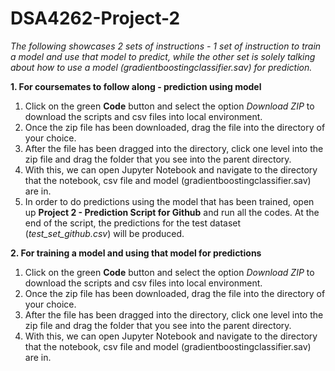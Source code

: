 # DSA4262-Project-2
*The following showcases 2 sets of instructions - 1 set of instruction to train a model and use that model to predict, while the other set is solely talking about how to use a model (gradientboostingclassifier.sav) for prediction.*

**1. For coursemates to follow along - prediction using model**
1. Click on the green **Code** button and select the option *Download ZIP* to download the scripts and csv files into local environment.
2. Once the zip file has been downloaded, drag the file into the directory of your choice.
3. After the file has been dragged into the directory, click one level into the zip file and drag the folder that you see into the parent directory.
4. With this, we can open Jupyter Notebook and navigate to the directory that the notebook, csv file and model (gradientboostingclassifier.sav) are in.
5. In order to do predictions using the model that has been trained, open up **Project 2 - Prediction Script for Github** and run all the codes. At the end of the script, the predictions for the test dataset (*test_set_github.csv*) will be produced.

**2. For training a model and using that model for predictions**
1. Click on the green **Code** button and select the option *Download ZIP* to download the scripts and csv files into local environment.
2. Once the zip file has been downloaded, drag the file into the directory of your choice.
3. After the file has been dragged into the directory, click one level into the zip file and drag the folder that you see into the parent directory.
4. With this, we can open Jupyter Notebook and navigate to the directory that the notebook, csv file and model (gradientboostingclassifier.sav) are in.
